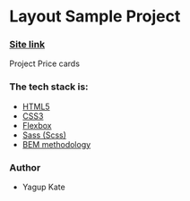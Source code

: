 # Layout Sample Project

### [Site link](https://kateyagup.github.io/price-card/)

Project Price cards

### The tech stack is:

- [HTML5](https://kateyagup.github.io/price-card/)
- [CSS3](https://kateyagup.github.io/price-card/)
- [Flexbox](https://kateyagup.github.io/price-card/)
- [Sass (Scss)](https://kateyagup.github.io/price-card/)
- [BEM methodology](https://kateyagup.github.io/price-card/)

### Author

- Yagup Kate
